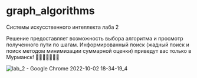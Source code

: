 # graph_algorithms
Системы искусственного интеллекта лаба 2

Решение предоставляет возможность выбора алгоритма и просмотр полученного пути по шагам. Информированный поиск (жадный поиск и поиск методом минимизации суммарной оценки) приведут вас только в Мурманск! 👹👹👹👹👺👺👺

![lab_2 - Google Chrome 2022-10-02 18-34-19_4](https://user-images.githubusercontent.com/83884905/193463587-c9a2e0c8-4497-4ad6-8c83-c4bcbe017792.gif)
